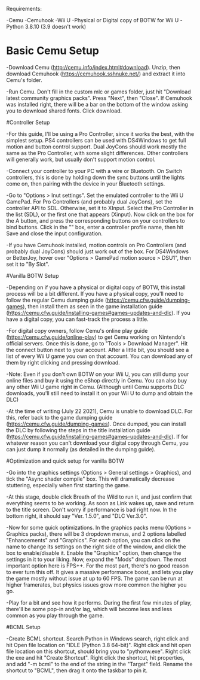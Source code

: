 Requirements:

-Cemu
-Cemuhook
-Wii U
-Physical or Digital copy of BOTW for Wii U
-Python 3.8.10 (3.9 doesn't work)
	
# Basic Cemu Setup
	
-Download Cemu (http://cemu.info/index.html#download). Unzip, then download Cemuhook (https://cemuhook.sshnuke.net/) and extract it into Cemu's folder.
	
-Run Cemu. Don't fill in the custom mlc or games folder, just hit "Download latest community graphics packs". Press "Next", then "Close". If Cemuhook was
installed right, there will be a bar on the bottom of the window asking you to download shared fonts. Click download.
	
#Controller Setup
	
-For this guide, I'll be using a Pro Controller, since it works the best, with the simplest setup. PS4 controllers can be used with DS4Windows to get full
motion and button control support. Dual JoyCons should work mostly the same as the Pro Controller, with some slight differences. Other controllers will
generally work, but usually don't support motion control.
	
-Connect your controller to your PC with a wire or Bluetooth. On Switch controllers, this is done by holding down the sync buttons until the lights come on, then
pairing with the device in your Bluetooth settings.
	
-Go to "Options > Inut settings". Set the emulated controller to the Wii U GamePad. For Pro Controllers (and probably dual JoyCons), set the controller API to
SDL. Otherwise, set it to XInput. Select the Pro Controller in the list (SDL), or the first one that appears (Xinput). Now click on the box for the A button,
and press the corresponding buttons on your controllers to bind buttons. Click in the "<profile name>" box, enter a controller profile name, then hit Save and
close the input configuration.
	
-If you have Cemuhook installed, motion controls on Pro Controllers (and probably dual JoyCons) should just work out of the box. For DS4Windows or BetterJoy,
hover over "Options > GamePad motion source > DSU1", then set it to "By Slot".
	
#Vanilla BOTW Setup

-Depending on if you have a physical or digital copy of BOTW, this install process will be a bit different. If you have a physical copy, you'll need to follow
the regular Cemu dumping guide (https://cemu.cfw.guide/dumping-games), then install them as seen in the game installation guide
(https://cemu.cfw.guide/installing-games#games-updates-and-dlc). If you have a digital copy, you can fast-track the process a little.
	
-For digital copy owners, follow Cemu's online play guide (https://cemu.cfw.guide/online-play) to get Cemu working on Nintendo's official servers. Once this
is done, go to "Tools > Download Manager". Hit the connect button next to your account. After a little bit, you should see a list of every Wii U game you
own on that account. You can download any of them by right clicking and pressing download.
	
-Note: Even if you don't own BOTW on your Wii U, you can still dump your online files and buy it using the eShop directly in Cemu. You can also buy any other
Wii U game right in Cemu. (Although until Cemu supports DLC downloads, you'll still need to install it on your Wii U to dump and obtain the DLC)
	
-At the time of writing (July 22 2021), Cemu is unable to download DLC. For this, refer back to the game dumping guide (https://cemu.cfw.guide/dumping-games).
Once dumped, you can install the DLC by following the steps in the title installation guide (https://cemu.cfw.guide/installing-games#games-updates-and-dlc).
If for whatever reason you can't download your digital copy through Cemu, you can just dump it normally (as detailed in the dumping guide).

#Optimization and quick setup for vanilla BOTW
	
-Go into the graphics settings (Options > General settings > Graphics), and tick the "Async shader compile" box. This will dramatically decrease stuttering,
especially when first starting the game.
	
-At this stage, double click Breath of the Wild to run it, and just confirm that everything seems to be working. As soon as Link wakes up, save and return to
the title screen. Don't worry if performance is bad right now. In the bottom right, it should say "Ver. 1.5.0", and "DLC Ver.3.0".
	
-Now for some quick optimizations. In the graphics packs menu (Options > Graphics packs), there will be 3 dropdown menus, and 2 options labelled "Enhancements"
and "Graphics". For each option, you can click on the name to change its settings on the right side of the window, and click the box to enable/disable it.
Enable the "Graphics" option, then change the settings in it to your liking. Now, expand the "Mods" dropdown. The most important option here is FPS++. For the
most part, there's no good reason to ever turn this off. It gives a massive performance boost, and lets you play the game mostly without issue at up to 60 FPS.
The game can be run at higher framerates, but physics issues grow more common the higher you go.
	
-Play for a bit and see how it performs. During the first few minutes of play, there'll be some pop-in and/or lag, which will become less and less common as
you play through the game.
	
#BCML Setup

-Create BCML shortcut. Search Python in Windows search, right click and hit Open file location on "IDLE (Python 3.8 64-bit)". Right click and hit open file location
on this shortcut, should bring you to "pythonw.exe". Right click the exe and hit "Create Shortcut". Right click the shortcut, hit properties, and add "-m bcml" to
the end of the string in the "Target" field. Rename the shortcut to "BCML", then drag it onto the taskbar to pin it.
